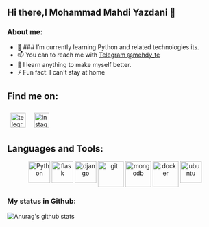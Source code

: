 ## Hi there,I Mohammad Mahdi Yazdani 👋


### About me:

- 🌱 ### I’m currently learning Python and related technologies its.
- 📫 You can to reach me with [Telegram @mehdy_te](https://t.me/mehdy_te)
- :boy: I learn anything to make myself better.
- ⚡ Fun fact: I can't stay at home


## Find me on:
<a href="https://t.me/mehdy_te"><img src="https://cdn.iconscout.com/icon/free/png-256/telegram-3-226554.png" alt="telegram" height="35" style="margin:8px"></a>
<a href="https://www.instagram.com/mehdy_in/"><img src="https://cdn.iconscout.com/icon/free/png-256/instagram-1868978-1583142.png" alt="instagram" height="35" style="margin:8px"></a>
<a href="https://www.flaticon.com/svg/vstatic/svg/124/124021.svg?token=exp=1611836602~hmac=38eb7f8ce4bc0f152c62d4dc2c0b5755" alt="twitter" height="35" style="margin:8px"></a>



## Languages and Tools:
<p align="center">
<img src="https://raw.githubusercontent.com/abranhe/programming-languages-logos/30a0ecf99188be99a3c75a00efb5be61eca9c382/src/python/python.svg" alt="Python" height="50" width="50" style="vertical-align:top">
<img src="https://www.vectorlogo.zone/logos/pocoo_flask/pocoo_flask-icon.svg" alt="flask" height="50" width="50" style="vertical-align:top">
<img src="https://cdn.iconscout.com/icon/free/png-256/django-1-282754.png" alt="django" height="50" width="50" style="vertical-align:top">
<img src="https://cdn.iconscout.com/icon/free/png-256/git-13-569377.png" alt="git" height="60" width="60" style="vertical-align:top">
<img src="https://cdn.iconscout.com/icon/free/png-256/mongodb-4-1175139.png" alt="mongodb" height="60" width="60" style="vertical-align:top">
<img src="https://cdn.iconscout.com/icon/free/png-256/docker-13-1175230.png" alt="docker" height="60" width="60" style="vertical-align:top">
<img src="https://cdn.iconscout.com/icon/free/png-256/ubuntu-16-1175076.png" alt="ubuntu" height="50" width="50" style="vertical-align:top">
</p>


### My status in Github:

![Anurag's github stats](https://github-readme-stats.vercel.app/api?username=MrMohammadY&theme=default&show_icons=true) 

